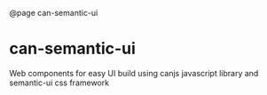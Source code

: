 @page can-semantic-ui

# can-semantic-ui

Web components for easy UI build using canjs javascript library and semantic-ui css framework

